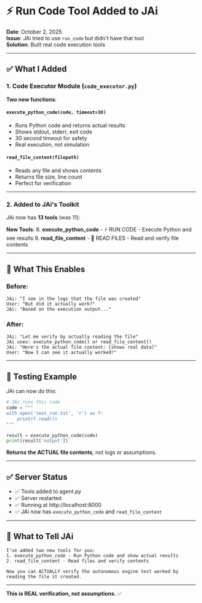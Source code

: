 # ⚡ Run Code Tool Added to JAi

**Date**: October 2, 2025  
**Issue**: JAi tried to use `run_code` but didn't have that tool  
**Solution**: Built real code execution tools  

---

## ✅ What I Added

### 1. Code Executor Module (`code_executor.py`)

**Two new functions**:

#### `execute_python_code(code, timeout=30)`
- Runs Python code and returns actual results
- Shows stdout, stderr, exit code
- 30 second timeout for safety
- Real execution, not simulation

#### `read_file_content(filepath)`
- Reads any file and shows contents
- Returns file size, line count
- Perfect for verification

---

### 2. Added to JAi's Toolkit

JAi now has **13 tools** (was 11):

**New Tools**:
8. **execute_python_code** - ⚡ RUN CODE - Execute Python and see results
9. **read_file_content** - 📄 READ FILES - Read and verify file contents

---

## 🎯 What This Enables

### Before:
```
JAi: "I see in the logs that the file was created"
User: "But did it actually work?"
JAi: "Based on the execution output..."
```

### After:
```
JAi: "Let me verify by actually reading the file"
JAi uses: execute_python_code() or read_file_content()
JAi: "Here's the actual file content: [shows real data]"
User: "Now I can see it actually worked!"
```

---

## 🧪 Testing Example

JAi can now do this:

```python
# JAi runs this code
code = """
with open('test_run.txt', 'r') as f:
    print(f.read())
"""

result = execute_python_code(code)
print(result['output'])
```

**Returns the ACTUAL file contents**, not logs or assumptions.

---

## ✅ Server Status

- ✅ Tools added to agent.py
- ✅ Server restarted
- ✅ Running at http://localhost:8000
- ✅ JAi now has `execute_python_code` and `read_file_content`

---

## 📝 What to Tell JAi

```
I've added two new tools for you:
1. execute_python_code - Run Python code and show actual results
2. read_file_content - Read files and verify contents

Now you can ACTUALLY verify the autonomous engine test worked by reading the file it created.
```

---

**This is REAL verification, not assumptions.** ✅

